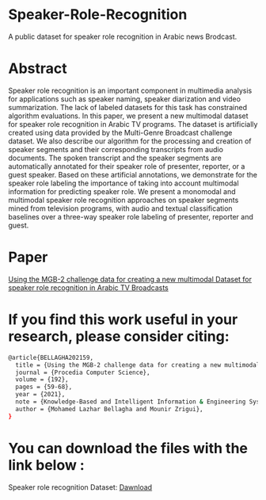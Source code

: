 # Speaker-Role-Recognition
A public dataset for speaker role recognition in Arabic news Brodcast.
# Abstract
Speaker role recognition is an important component in multimedia analysis for applications such as speaker naming, speaker diarization and video summarization. The lack of labeled datasets for this task has constrained algorithm evaluations. In this paper, we present a new multimodal dataset for speaker role recognition in Arabic TV programs. The dataset is artificially created using data provided by the Multi-Genre Broadcast challenge dataset. We also describe our algorithm for the processing and creation of speaker segments and their corresponding transcripts from audio documents. The spoken transcript and the speaker segments are automatically annotated for their speaker role of presenter, reporter, or a guest speaker. Based on these artificial annotations, we demonstrate for the speaker role labeling the importance of taking into account multimodal information for predicting speaker role. We present a monomodal and multimodal speaker role recognition approaches on speaker segments mined from television programs, with audio and textual classification baselines over a three-way speaker role labeling of presenter, reporter and guest.
# Paper
[Using the MGB-2 challenge data for creating a new multimodal Dataset for speaker role recognition in Arabic TV Broadcasts](https://www.sciencedirect.com/science/article/pii/S1877050921014940)
# If you find this work useful in your research, please consider citing:
```sh
@article{BELLAGHA202159,
  title = {Using the MGB-2 challenge data for creating a new multimodal Dataset for speaker role recognition in Arabic TV Broadcasts},
  journal = {Procedia Computer Science},
  volume = {192},
  pages = {59-68},
  year = {2021},
  note = {Knowledge-Based and Intelligent Information & Engineering Systems: Proceedings of the 25th International Conference KES2021},
  author = {Mohamed Lazhar Bellagha and Mounir Zrigui},
}
```
# You can download the files with the link below :
Speaker role recognition Dataset: [Dawnload]([https://mega.nz/folder/YcpGGJyZ#ZOahXnQP_AO8Hbc_-7q6sg](https://mega.nz/folder/oJIjRDTa#8FcNeXd9E4so1aOUMMlO1Q))
